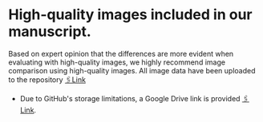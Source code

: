 # High-quality images included in our manuscript.

Based on expert opinion that the differences are more evident when evaluating with high-quality images, we highly recommend image comparison using high-quality images. All image data have been uploaded to the repository [🖇️Link](https://github.com/babbu3682/MTD-GAN/tree/main/HIGH_RESOLUTION_FIGURES)

+ Due to GitHub's storage limitations, a Google Drive link is provided [🖇️Link](https://drive.google.com/drive/folders/1wGGvD6M_KX7EGz7QfgN99i472ad9GQag?usp=sharing).